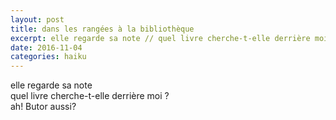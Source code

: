 ```yaml
---
layout: post
title: dans les rangées à la bibliothèque
excerpt: elle regarde sa note // quel livre cherche-t-elle derrière moi ? // ah! Butor aussi ?
date: 2016-11-04 
categories: haiku 
---
```


elle regarde sa note <br>
quel livre cherche-t-elle derrière moi ? <br>
ah! Butor aussi?